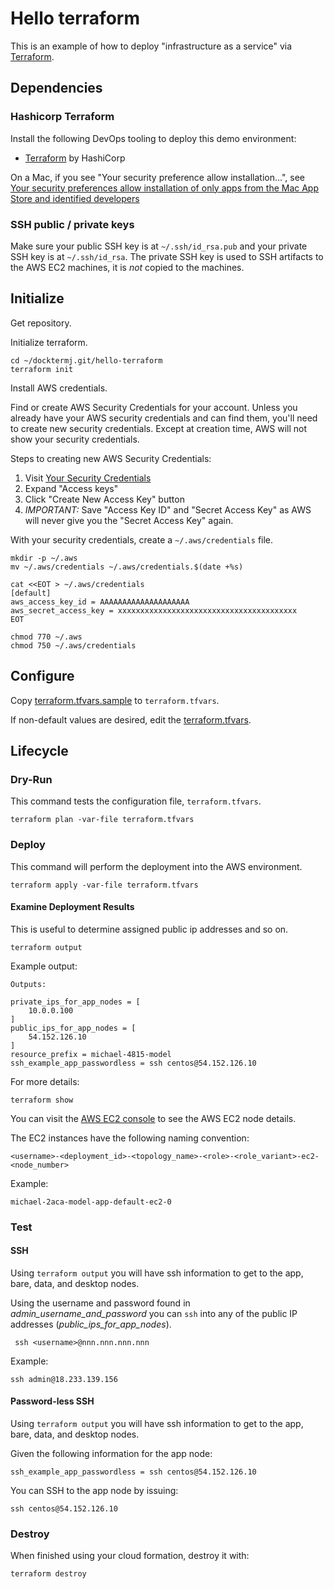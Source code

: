 # Hello terraform

This is an example of how to deploy "infrastructure as a service" via [Terraform](https://www.terraform.io/).

## Dependencies

### Hashicorp Terraform

Install the following DevOps tooling to deploy this demo environment:

* [Terraform](https://www.terraform.io/downloads.html) by HashiCorp

On a Mac, if you see "Your security preference allow installation...",
see [Your security preferences allow installation of only apps from the Mac App Store and identified developers](https://discussions.apple.com/thread/4180691)

### SSH public / private keys

Make sure your public SSH key is at `~/.ssh/id_rsa.pub`
and your private SSH key is at `~/.ssh/id_rsa`.
The private SSH key is used to SSH artifacts to the AWS EC2 machines,
it is *not* copied to the machines.

## Initialize

Get repository.

Initialize terraform.

```console
cd ~/docktermj.git/hello-terraform
terraform init
```

Install AWS credentials.

Find or create AWS Security Credentials for your account.
Unless you already have your AWS security credentials and can find them,
you'll need to create new security credentials.
Except at creation time, AWS will not show your security credentials.

Steps to creating new AWS Security Credentials:

1. Visit [Your Security Credentials](https://console.aws.amazon.com/iam/home?region=us-east-1#/security_credential)
1. Expand "Access keys"
1. Click "Create New Access Key" button
1. *IMPORTANT:*  Save "Access Key ID" and "Secret Access Key" as AWS will never give you the "Secret Access Key" again.

With your security credentials, create a `~/.aws/credentials` file.

```console
mkdir -p ~/.aws
mv ~/.aws/credentials ~/.aws/credentials.$(date +%s)

cat <<EOT > ~/.aws/credentials
[default]
aws_access_key_id = AAAAAAAAAAAAAAAAAAAA
aws_secret_access_key = xxxxxxxxxxxxxxxxxxxxxxxxxxxxxxxxxxxxxxxx
EOT

chmod 770 ~/.aws
chmod 750 ~/.aws/credentials
```

## Configure

Copy [terraform.tfvars.sample](terraform.tfvars.sample) to `terraform.tfvars`.

If non-default values are desired, edit the [terraform.tfvars](terraform.tfvars).

## Lifecycle

### Dry-Run

This command tests the configuration file, `terraform.tfvars`.

```console
terraform plan -var-file terraform.tfvars
```

### Deploy

This command will perform the deployment into the AWS environment.

```console
terraform apply -var-file terraform.tfvars
```

#### Examine Deployment Results

This is useful to determine assigned public ip addresses and so on.

```console
terraform output
```

Example output:

```console
Outputs:

private_ips_for_app_nodes = [
    10.0.0.100
]
public_ips_for_app_nodes = [
    54.152.126.10
]
resource_prefix = michael-4815-model
ssh_example_app_passwordless = ssh centos@54.152.126.10
```

For more details:

```console
terraform show
```

You can visit the [AWS EC2 console](https://console.aws.amazon.com/ec2/v2/home?region=us-east-1#Instances:sort=tag:Name)
to see the AWS EC2 node details.

The EC2 instances have the following naming convention:

```console
<username>-<deployment_id>-<topology_name>-<role>-<role_variant>-ec2-<node_number>
```

Example:

```console
michael-2aca-model-app-default-ec2-0
```

### Test

#### SSH

Using `terraform output` you will have ssh information to get to the app, bare, data, and desktop nodes.

Using the username and password found in *admin_username_and_password* you can `ssh`
into any of the public IP addresses
(*public_ips_for_app_nodes*).

```console
 ssh <username>@nnn.nnn.nnn.nnn
```

Example:

```console
ssh admin@18.233.139.156
```

#### Password-less SSH

Using `terraform output` you will have ssh information to get to the app, bare, data, and desktop nodes.

Given the following information for the app node:

```console
ssh_example_app_passwordless = ssh centos@54.152.126.10
```

You can SSH to the app node by issuing:

```console
ssh centos@54.152.126.10
```

### Destroy

When finished using your cloud formation, destroy it with:

```console
terraform destroy
```
